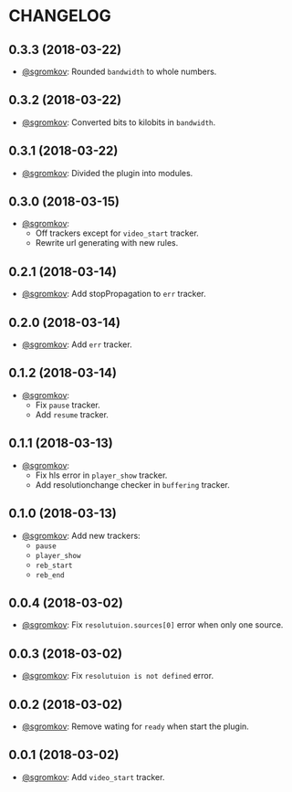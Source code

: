 # CHANGELOG

## 0.3.3 (2018-03-22)
* [@sgromkov](https://github.com/sgromkov/): Rounded `bandwidth` to whole numbers.

## 0.3.2 (2018-03-22)
* [@sgromkov](https://github.com/sgromkov/): Converted bits to kilobits in `bandwidth`.

## 0.3.1 (2018-03-22)
* [@sgromkov](https://github.com/sgromkov/): Divided the plugin into modules.

## 0.3.0 (2018-03-15)
* [@sgromkov](https://github.com/sgromkov/): 
    * Off trackers except for `video_start` tracker.
    * Rewrite url generating with new rules.

## 0.2.1 (2018-03-14)
* [@sgromkov](https://github.com/sgromkov/): Add stopPropagation to `err` tracker.

## 0.2.0 (2018-03-14)
* [@sgromkov](https://github.com/sgromkov/): Add `err` tracker.

## 0.1.2 (2018-03-14)
* [@sgromkov](https://github.com/sgromkov/): 
    * Fix `pause` tracker.
    * Add `resume` tracker.

## 0.1.1 (2018-03-13)
* [@sgromkov](https://github.com/sgromkov/): 
    * Fix hls error in `player_show` tracker.
    * Add resolutionchange checker in `buffering` tracker.

## 0.1.0 (2018-03-13)
* [@sgromkov](https://github.com/sgromkov/): Add new trackers:
    * `pause`
    * `player_show`
    * `reb_start`
    * `reb_end`

## 0.0.4 (2018-03-02)
* [@sgromkov](https://github.com/sgromkov/): Fix `resolutuion.sources[0]` error when only one source.

## 0.0.3 (2018-03-02)
* [@sgromkov](https://github.com/sgromkov/): Fix `resolutuion is not defined` error.

## 0.0.2 (2018-03-02)
* [@sgromkov](https://github.com/sgromkov/): Remove wating for `ready` when start the plugin.

## 0.0.1 (2018-03-02)
* [@sgromkov](https://github.com/sgromkov/): Add `video_start` tracker.
